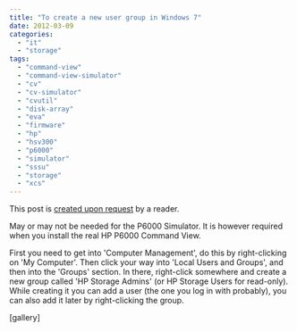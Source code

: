 ```yaml
---
title: "To create a new user group in Windows 7"
date: 2012-03-09
categories: 
  - "it"
  - "storage"
tags: 
  - "command-view"
  - "command-view-simulator"
  - "cv"
  - "cv-simulator"
  - "cvutil"
  - "disk-array"
  - "eva"
  - "firmware"
  - "hp"
  - "hsv300"
  - "p6000"
  - "simulator"
  - "sssu"
  - "storage"
  - "xcs"
---
```


This post is [created upon request](http://www.guldmyr.com/blog/p6000-eva-command-view-simulator/comment-page-1/#comment-6759 "comment") by a reader.

May or may not be needed for the P6000 Simulator. It is however required when you install the real HP P6000 Command View.

First you need to get into 'Computer Management', do this by right-clicking on 'My Computer'. Then click your way into 'Local Users and Groups', and then into the 'Groups' section. In there, right-click somewhere and create a new group called 'HP Storage Admins' (or HP Storage Users for read-only). While creating it you can add a user (the one you log in with probably), you can also add it later by right-clicking the group.

\[gallery\]
